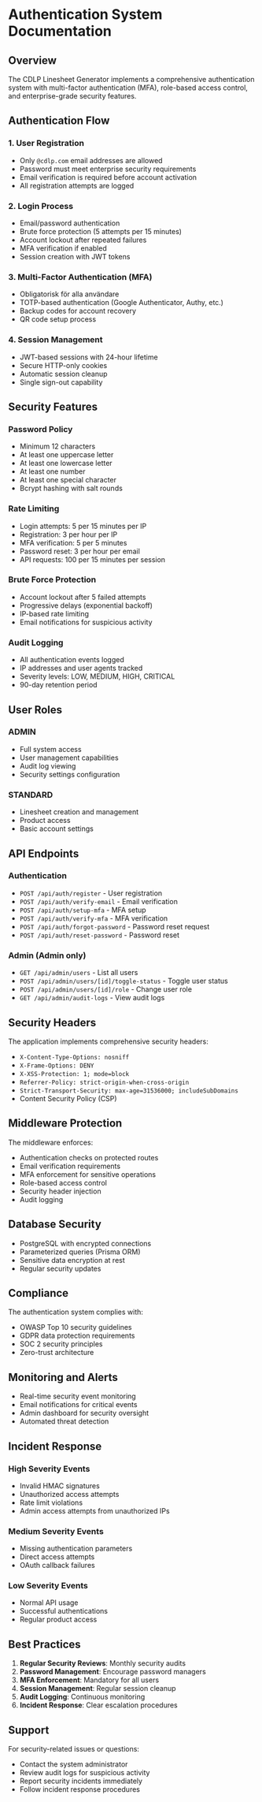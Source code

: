 # Authentication System Documentation

## Overview

The CDLP Linesheet Generator implements a comprehensive authentication system with multi-factor authentication (MFA), role-based access control, and enterprise-grade security features.

## Authentication Flow

### 1. User Registration
- Only `@cdlp.com` email addresses are allowed
- Password must meet enterprise security requirements
- Email verification is required before account activation
- All registration attempts are logged

### 2. Login Process
- Email/password authentication
- Brute force protection (5 attempts per 15 minutes)
- Account lockout after repeated failures
- MFA verification if enabled
- Session creation with JWT tokens

### 3. Multi-Factor Authentication (MFA)
- Obligatorisk för alla användare
- TOTP-based authentication (Google Authenticator, Authy, etc.)
- Backup codes for account recovery
- QR code setup process

### 4. Session Management
- JWT-based sessions with 24-hour lifetime
- Secure HTTP-only cookies
- Automatic session cleanup
- Single sign-out capability

## Security Features

### Password Policy
- Minimum 12 characters
- At least one uppercase letter
- At least one lowercase letter
- At least one number
- At least one special character
- Bcrypt hashing with salt rounds

### Rate Limiting
- Login attempts: 5 per 15 minutes per IP
- Registration: 3 per hour per IP
- MFA verification: 5 per 5 minutes
- Password reset: 3 per hour per email
- API requests: 100 per 15 minutes per session

### Brute Force Protection
- Account lockout after 5 failed attempts
- Progressive delays (exponential backoff)
- IP-based rate limiting
- Email notifications for suspicious activity

### Audit Logging
- All authentication events logged
- IP addresses and user agents tracked
- Severity levels: LOW, MEDIUM, HIGH, CRITICAL
- 90-day retention period

## User Roles

### ADMIN
- Full system access
- User management capabilities
- Audit log viewing
- Security settings configuration

### STANDARD
- Linesheet creation and management
- Product access
- Basic account settings

## API Endpoints

### Authentication
- `POST /api/auth/register` - User registration
- `POST /api/auth/verify-email` - Email verification
- `POST /api/auth/setup-mfa` - MFA setup
- `POST /api/auth/verify-mfa` - MFA verification
- `POST /api/auth/forgot-password` - Password reset request
- `POST /api/auth/reset-password` - Password reset

### Admin (Admin only)
- `GET /api/admin/users` - List all users
- `POST /api/admin/users/[id]/toggle-status` - Toggle user status
- `POST /api/admin/users/[id]/role` - Change user role
- `GET /api/admin/audit-logs` - View audit logs

## Security Headers

The application implements comprehensive security headers:
- `X-Content-Type-Options: nosniff`
- `X-Frame-Options: DENY`
- `X-XSS-Protection: 1; mode=block`
- `Referrer-Policy: strict-origin-when-cross-origin`
- `Strict-Transport-Security: max-age=31536000; includeSubDomains`
- Content Security Policy (CSP)

## Middleware Protection

The middleware enforces:
- Authentication checks on protected routes
- Email verification requirements
- MFA enforcement for sensitive operations
- Role-based access control
- Security header injection
- Audit logging

## Database Security

- PostgreSQL with encrypted connections
- Parameterized queries (Prisma ORM)
- Sensitive data encryption at rest
- Regular security updates

## Compliance

The authentication system complies with:
- OWASP Top 10 security guidelines
- GDPR data protection requirements
- SOC 2 security principles
- Zero-trust architecture

## Monitoring and Alerts

- Real-time security event monitoring
- Email notifications for critical events
- Admin dashboard for security oversight
- Automated threat detection

## Incident Response

### High Severity Events
- Invalid HMAC signatures
- Unauthorized access attempts
- Rate limit violations
- Admin access attempts from unauthorized IPs

### Medium Severity Events
- Missing authentication parameters
- Direct access attempts
- OAuth callback failures

### Low Severity Events
- Normal API usage
- Successful authentications
- Regular product access

## Best Practices

1. **Regular Security Reviews**: Monthly security audits
2. **Password Management**: Encourage password managers
3. **MFA Enforcement**: Mandatory for all users
4. **Session Management**: Regular session cleanup
5. **Audit Logging**: Continuous monitoring
6. **Incident Response**: Clear escalation procedures

## Support

For security-related issues or questions:
- Contact the system administrator
- Review audit logs for suspicious activity
- Report security incidents immediately
- Follow incident response procedures
